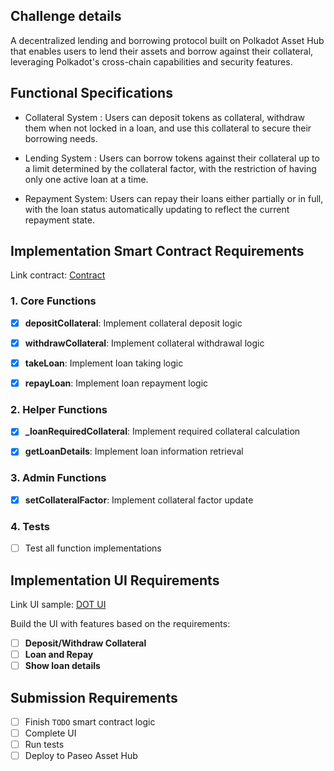 ## Challenge details

A decentralized lending and borrowing protocol built on Polkadot Asset Hub that enables users to lend their assets and borrow against their collateral, leveraging Polkadot's cross-chain capabilities and security features.

## Functional Specifications

- Collateral System : Users can deposit tokens as collateral, withdraw them when not locked in a loan, and use this collateral to secure their borrowing needs.

- Lending System : Users can borrow tokens against their collateral up to a limit determined by the collateral factor, with the restriction of having only one active loan at a time.

- Repayment System: Users can repay their loans either partially or in full, with the loan status automatically updating to reflect the current repayment state.

## Implementation Smart Contract Requirements

Link contract: [Contract](./contracts)

### 1. Core Functions

- [x] **depositCollateral**: Implement collateral deposit logic

- [x] **withdrawCollateral**: Implement collateral withdrawal logic

- [x] **takeLoan**: Implement loan taking logic

- [x] **repayLoan**: Implement loan repayment logic

### 2. Helper Functions

- [x] **\_loanRequiredCollateral**: Implement required collateral calculation

- [x] **getLoanDetails**: Implement loan information retrieval

### 3. Admin Functions

- [x] **setCollateralFactor**: Implement collateral factor update

### 4. Tests

- [ ] Test all function implementations

## Implementation UI Requirements

Link UI sample: [DOT UI](./frontend)

Build the UI with features based on the requirements:

- [ ] **Deposit/Withdraw Collateral**
- [ ] **Loan and Repay**
- [ ] **Show loan details**

## Submission Requirements

- [ ] Finish `TODO` smart contract logic
- [ ] Complete UI
- [ ] Run tests
- [ ] Deploy to Paseo Asset Hub